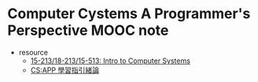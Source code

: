 # Computer Cystems A Programmer's Perspective MOOC note

- resource
  - [15-213/18-213/15-513: Intro to Computer Systems](http://www.cs.cmu.edu/~213/schedule.html)
  - [CS:APP 學習指引緒論](https://hackmd.io/@sysprog/CSAPP)
